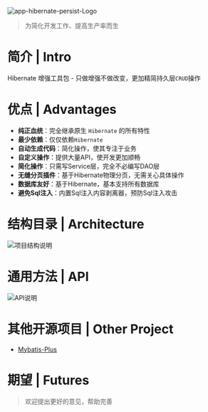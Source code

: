 ![app-hibernate-persist-Logo](http://git.oschina.net/uploads/images/2016/1121/010747_31fb5e63_620321.jpeg "logo")

> 为简化开发工作、提高生产率而生

# 简介 | Intro

Hibernate 增强工具包 - 只做增强不做改变，更加精简持久层`CRUD`操作


# 优点 | Advantages

- **纯正血统**：完全继承原生 `Hibernate` 的所有特性
- **最少依赖**：仅仅依赖`Hibernate`
- **自动生成代码**：简化操作，使其专注于业务
- **自定义操作**：提供大量API，使开发更加顺畅
- **简化操作**：只需写Service层，完全不必编写DAO层
- **无缝分页插件**：基于Hibernate物理分页，无需关心具体操作
- **数据库友好**：基于Hibernate，基本支持所有数据库
- **避免Sql注入**：内置Sql注入内容剥离器，预防Sql注入攻击

# 结构目录 | Architecture

![项目结构说明](http://git.oschina.net/uploads/images/2016/1126/164418_9ce74358_620321.png "项目结构说明")

# 通用方法 | API

![API说明](http://git.oschina.net/uploads/images/2016/1126/164243_7fc54d36_620321.png "API说明")

# 其他开源项目 | Other Project

- [Mybatis-Plus](http://git.oschina.net/baomidou/mybatis-plus)

# 期望 | Futures

> 欢迎提出更好的意见，帮助完善 
